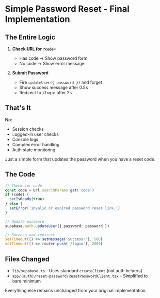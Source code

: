 # Simple Password Reset - Final Implementation

## The Entire Logic

1. **Check URL for `?code=`**
   - Has code → Show password form
   - No code → Show error message

2. **Submit Password**
   - Fire `updateUser({ password })` and forget
   - Show success message after 0.5s
   - Redirect to `/login` after 2s

## That's It

No:
- Session checks
- Logged-in user checks  
- Console logs
- Complex error handling
- Auth state monitoring

Just a simple form that updates the password when you have a reset code.

## The Code

```typescript
// Check for code
const code = url.searchParams.get('code')
if (code) {
  setIsReady(true)
} else {
  setError('Invalid or expired password reset link.')
}

// Update password
supabase.auth.updateUser({ password: password })

// Success and redirect
setTimeout(() => setMessage('Success!'), 500)
setTimeout(() => router.push('/login'), 2000)
```

## Files Changed
- `lib/supabase.ts` - Uses standard `createClient` (not auth helpers)
- `app/(auth)/reset-password/ResetPasswordClient.tsx` - Simplified to bare minimum

Everything else remains unchanged from your original implementation.
